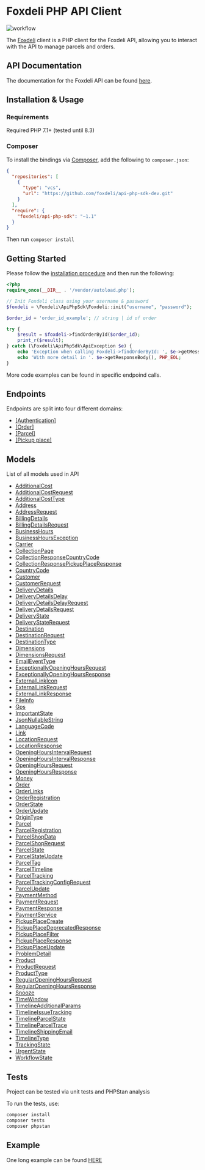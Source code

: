 # Foxdeli PHP API Client

![workflow](https://github.com/foxdeli/api-php-sdk/actions/workflows/pull_request.yml/badge.svg)

The [Foxdeli](https://www.foxdeli.com/) client is a PHP client for the Foxdeli API, allowing you to interact with the API to manage parcels and orders.

## API Documentation

The documentation for the Foxdeli API can be found [here](https://api.foxdeli.com/).

## Installation & Usage

### Requirements

Required PHP 7.1+ (tested until 8.3)

### Composer

To install the bindings via [Composer](https://getcomposer.org/), add the following to `composer.json`:

```json
{
  "repositories": [
    {
      "type": "vcs",
      "url": "https://github.com/foxdeli/api-php-sdk-dev.git"
    }
  ],
  "require": {
    "foxdeli/api-php-sdk": "~1.1"
  }
}
```

Then run `composer install`

## Getting Started

Please follow the [installation procedure](#installation--usage) and then run the following:

```php
<?php
require_once(__DIR__ . '/vendor/autoload.php');

// Init Foxdeli class using your username & password
$foxdeli = \Foxdeli\ApiPhpSdk\Foxdeli::init("username", "password");

$order_id = 'order_id_example'; // string | id of order

try {
    $result = $foxdeli->findOrderById($order_id);
    print_r($result);
} catch (\Foxdeli\ApiPhpSdk\ApiException $e) {
    echo 'Exception when calling Foxdeli->findOrderById: ', $e->getMessage(), PHP_EOL;
    echo 'With more detail in '. $e->getResponseBody(), PHP_EOL;
}
```

More code examples can be found in specific endpoind calls.

## Endpoints

Endpoints are split into four different domains:

- [[Authentication]](docs/Authentication.md)
- [[Order]](docs/Order.md)
- [[Parcel]](docs/Parcel.md)
- [[Pickup place]](docs/PickupPlace.md)

## Models

List of all models used in API

- [AdditionalCost](docs/Model/AdditionalCost.md)
- [AdditionalCostRequest](docs/Model/AdditionalCostRequest.md)
- [AdditionalCostType](docs/Model/AdditionalCostType.md)
- [Address](docs/Model/Address.md)
- [AddressRequest](docs/Model/AddressRequest.md)
- [BillingDetails](docs/Model/BillingDetails.md)
- [BillingDetailsRequest](docs/Model/BillingDetailsRequest.md)
- [BusinessHours](docs/Model/BusinessHours.md)
- [BusinessHoursException](docs/Model/BusinessHoursException.md)
- [Carrier](docs/Model/Carrier.md)
- [CollectionPage](docs/Model/CollectionPage.md)
- [CollectionResponseCountryCode](docs/Model/CollectionResponseCountryCode.md)
- [CollectionResponsePickupPlaceResponse](docs/Model/CollectionResponsePickupPlaceResponse.md)
- [CountryCode](docs/Model/CountryCode.md)
- [Customer](docs/Model/Customer.md)
- [CustomerRequest](docs/Model/CustomerRequest.md)
- [DeliveryDetails](docs/Model/DeliveryDetails.md)
- [DeliveryDetailsDelay](docs/Model/DeliveryDetailsDelay.md)
- [DeliveryDetailsDelayRequest](docs/Model/DeliveryDetailsDelayRequest.md)
- [DeliveryDetailsRequest](docs/Model/DeliveryDetailsRequest.md)
- [DeliveryState](docs/Model/DeliveryState.md)
- [DeliveryStateRequest](docs/Model/DeliveryStateRequest.md)
- [Destination](docs/Model/Destination.md)
- [DestinationRequest](docs/Model/DestinationRequest.md)
- [DestinationType](docs/Model/DestinationType.md)
- [Dimensions](docs/Model/Dimensions.md)
- [DimensionsRequest](docs/Model/DimensionsRequest.md)
- [EmailEventType](docs/Model/EmailEventType.md)
- [ExceptionallyOpeningHoursRequest](docs/Model/ExceptionallyOpeningHoursRequest.md)
- [ExceptionallyOpeningHoursResponse](docs/Model/ExceptionallyOpeningHoursResponse.md)
- [ExternalLinkIcon](docs/Model/ExternalLinkIcon.md)
- [ExternalLinkRequest](docs/Model/ExternalLinkRequest.md)
- [ExternalLinkResponse](docs/Model/ExternalLinkResponse.md)
- [FileInfo](docs/Model/FileInfo.md)
- [Gps](docs/Model/Gps.md)
- [ImportantState](docs/Model/ImportantState.md)
- [JsonNullableString](docs/Model/JsonNullableString.md)
- [LanguageCode](docs/Model/LanguageCode.md)
- [Link](docs/Model/Link.md)
- [LocationRequest](docs/Model/LocationRequest.md)
- [LocationResponse](docs/Model/LocationResponse.md)
- [OpeningHoursIntervalRequest](docs/Model/OpeningHoursIntervalRequest.md)
- [OpeningHoursIntervalResponse](docs/Model/OpeningHoursIntervalResponse.md)
- [OpeningHoursRequest](docs/Model/OpeningHoursRequest.md)
- [OpeningHoursResponse](docs/Model/OpeningHoursResponse.md)
- [Money](docs/Model/Money.md)
- [Order](docs/Model/Order.md)
- [OrderLinks](docs/Model/OrderLinks.md)
- [OrderRegistration](docs/Model/OrderRegistration.md)
- [OrderState](docs/Model/OrderState.md)
- [OrderUpdate](docs/Model/OrderUpdate.md)
- [OriginType](docs/Model/OriginType.md)
- [Parcel](docs/Model/Parcel.md)
- [ParcelRegistration](docs/Model/ParcelRegistration.md)
- [ParcelShopData](docs/Model/ParcelShopData.md)
- [ParcelShopRequest](docs/Model/ParcelShopRequest.md)
- [ParcelState](docs/Model/ParcelState.md)
- [ParcelStateUpdate](docs/Model/ParcelStateUpdate.md)
- [ParcelTag](docs/Model/ParcelTag.md)
- [ParcelTimeline](docs/Model/ParcelTimeline.md)
- [ParcelTracking](docs/Model/ParcelTracking.md)
- [ParcelTrackingConfigRequest](docs/Model/ParcelTrackingConfigRequest.md)
- [ParcelUpdate](docs/Model/ParcelUpdate.md)
- [PaymentMethod](docs/Model/PaymentMethod.md)
- [PaymentRequest](docs/Model/PaymentRequest.md)
- [PaymentResponse](docs/Model/PaymentResponse.md)
- [PaymentService](docs/Model/PaymentService.md)
- [PickupPlaceCreate](docs/Model/PickupPlaceCreate.md)
- [PickupPlaceDeprecatedResponse](docs/Model/PickupPlaceDeprecatedResponse.md)
- [PickupPlaceFilter](docs/Model/PickupPlaceFilter.md)
- [PickupPlaceResponse](docs/Model/PickupPlaceResponse.md)
- [PickupPlaceUpdate](docs/Model/PickupPlaceUpdate.md)
- [ProblemDetail](docs/Model/ProblemDetail.md)
- [Product](docs/Model/Product.md)
- [ProductRequest](docs/Model/ProductRequest.md)
- [ProductType](docs/Model/ProductType.md)
- [RegularOpeningHoursRequest](docs/Model/RegularOpeningHoursRequest.md)
- [RegularOpeningHoursResponse](docs/Model/RegularOpeningHoursResponse.md)
- [Snooze](docs/Model/Snooze.md)
- [TimeWindow](docs/Model/TimeWindow.md)
- [TimelineAdditionalParams](docs/Model/TimelineAdditionalParams.md)
- [TimelineIssueTracking](docs/Model/TimelineIssueTracking.md)
- [TimelineParcelState](docs/Model/TimelineParcelState.md)
- [TimelineParcelTrace](docs/Model/TimelineParcelTrace.md)
- [TimelineShippingEmail](docs/Model/TimelineShippingEmail.md)
- [TimelineType](docs/Model/TimelineType.md)
- [TrackingState](docs/Model/TrackingState.md)
- [UrgentState](docs/Model/UrgentState.md)
- [WorkflowState](docs/Model/WorkflowState.md)


## Tests

Project can be tested via unit tests and PHPStan analysis

To run the tests, use:

```bash
composer install
composer tests
composer phpstan
```

## Example

One long example can be found [HERE](docs/example.md)
